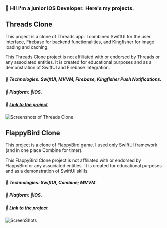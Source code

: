 ### 👋 Hi! I'm a junior iOS Developer. Here's my projects.

## Threads Clone

This project is a clone of Threads app. I combined SwiftUI for the user interface, Firebase for backend functionalities, and Kingfisher for image loading and caching.

This Threads Clone project is not affiliated with or endorsed by Threads or any associated entities. It is created for educational purposes and as a demonstration of SwiftUI and Firebase integration.

##### 🔨 Technologies: SwiftUI, MVVM, Firebase, Kingfisher Push Notifications.
##### 🚀 Platform: 📱iOS.
##### 🔗 [Link to the project](https://github.com/bolyaolya/Threads-Clone---SwiftUI)

![Screenshots of Threads Clone](https://github.com/bolyaolya/iOS_developer_portfolio/assets/108070285/01d16bae-ffbf-4e7c-9062-7506f6b34918)

## FlappyBird Clone

This project is a clone of FlappyBird game. I used only SwiftUI framework (and in one place Combine for timer).

This FlappyBird Clone project is not affiliated with or endorsed by FlappyBird or any associated entities. It is created for educational purposes and as a demonstration of SwiftUI skills.

##### 🔨 Technologies: SwiftUI, Combine; MVVM.
##### 🚀 Platform: 📱iOS.
##### 🔗 [Link to the project](https://github.com/bolyaolya/FlappyBird_Clone)

![ScreenShots](https://github.com/bolyaolya/FlappyBird_Clone/assets/108070285/543ff46f-d82b-4a8e-822c-4578c32fb1dd)

